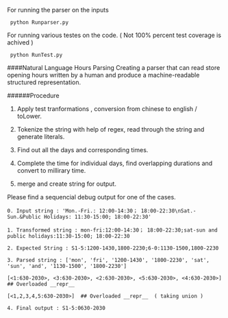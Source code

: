 For running the parser on the inputs      

     python Runparser.py

For running various testes on the code. ( Not 100% percent test coverage is achived )

     python RunTest.py


####Natural Language Hours Parsing
Creating a parser that can read store opening hours written by a human and produce a machine-readable structured representation.


######Procedure

1.  Apply test tranformations , conversion from chinese to english / toLower.

2.  Tokenize the string with help of regex, read through the string and generate literals.

3.  Find out all the days and corresponding times.
  
4.  Complete the time for individual days, find overlapping durations and convert to millirary time.

6.  merge and create string for output.

Please find a sequencial debug output for one of the cases.

    0. Input string : 'Mon.-Fri.: 12:00-14:30； 18:00-22:30\nSat.-Sun.&Public Holidays: 11:30-15:00; 18:00-22:30'
   
    1. Transformed string : mon-fri:12:00-14:30； 18:00-22:30;sat-sun and public holidays:11:30-15:00; 18:00-22:30
    
    2. Expected String : S1-5:1200-1430,1800-2230;6-0:1130-1500,1800-2230
    
    3. Parsed string : ['mon', 'fri', '1200-1430', '1800-2230', 'sat', 'sun', 'and', '1130-1500', '1800-2230']

    [<1:630-2030>, <3:630-2030>, <2:630-2030>, <5:630-2030>, <4:630-2030>]  ## Overloaded __repr__

    [<1,2,3,4,5:630-2030>]  ## Overloaded __repr__  ( taking union )
    
    4. Final output : S1-5:0630-2030
